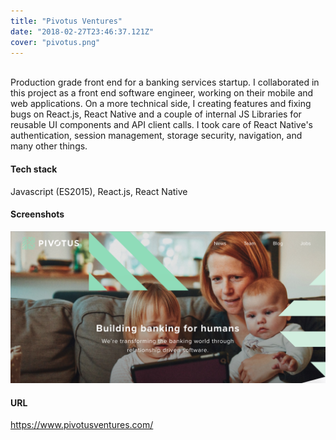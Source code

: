 ```yaml
---
title: "Pivotus Ventures"
date: "2018-02-27T23:46:37.121Z"
cover: "pivotus.png"
---
```

<br />
Production grade front end for a banking services startup. I collaborated in this project as a front end software engineer, working on their mobile and web applications. On a more technical side, I creating features and fixing bugs on React.js, React Native and a couple of internal JS Libraries for reusable UI components and API client calls. I took care of React Native's authentication, session management, storage security, navigation, and many other things.

#### Tech stack
Javascript (ES2015), React.js, React Native

#### Screenshots

![](pivotus.png)

#### URL
https://www.pivotusventures.com/